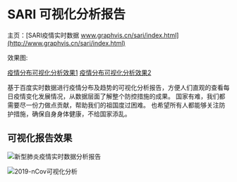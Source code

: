 # SARI 可视化分析报告

主页：[SARI疫情实时数据 www.graphvis.cn/sari/index.html](http://www.graphvis.cn/sari/index.html)

效果图:

[疫情分布可视化分析效果1](http://media.graphvis.cn/D806C888-AAAF-4342-BC58-734138E898A2.png)
[疫情分布可视化分析效果2](http://media.graphvis.cn/20200204085148.png)

基于百度实时数据进行疫情分布及趋势的可视化分析报告，方便人们直观的查看每日疫情变化发展情况，从数据层面了解整个防控措施的成果。
国家有难，我们都需要尽一份力做点贡献，帮助我们的祖国度过困难。
也希望所有人都能够关注防护措施，确保自身身体健康，不给国家添乱。

## 可视化报告效果
![新型肺炎疫情实时数据分析报告](http://media.graphvis.cn/D806C888-AAAF-4342-BC58-734138E898A2.png)

![2019-nCov可视化分析](http://media.graphvis.cn/20200204085148.png)

